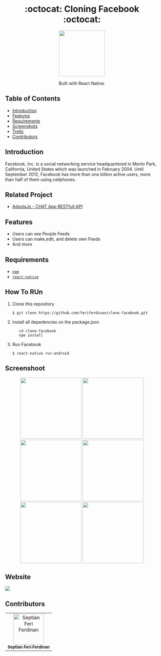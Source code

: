 <h1 align="center">:octocat: Cloning Facebook :octocat:</h1>

  <p align="center">
  <img width="150" src="https://upload.wikimedia.org/wikipedia/commons/5/51/Facebook_f_logo_%282019%29.svg"/>
  </p>
  <p align="center">
  Built with React Native.
   </p>

## Table of Contents

- [Introduction](#introduction)
- [Features](#features)
- [Requirements](#requirements)
- [Screenshots](#screenshots)
- [Trello](#trello)
- [Contributors](#contributors)

## Introduction
Facebook, Inc. is a social networking service headquartered in Menlo Park, California, United States which was launched in February 2004. Until September 2012, Facebook has more than one billion active users, more than half of them using cellphones.

## Related Project
* <a href="https://github.com/feriferdinan/chat-app-backend-adonis">AdonisJs - CHAT App RESTfull API</a>

## Features
* Users can see People Feeds
* Users can make,edit, and delete own Feeds 
* And more

## Requirements
* [`npm`](https://www.npmjs.com/get-npm)
* [`react-native`](https://facebook.github.io/react-native/)


## How To RUn

1. Clone this repository
   ```
   $ git clone https://github.com/feriferdinan/clone-facebook.git
   ```
2. Install all depedencies on the package.json
   ```
      cd clone-facebook 
      npm install
   ```
3. Run Facebook
   ```
   $ react-native run-android
   ```

## Screenshoot
<div align="center">
    <img width="200" src="https://github.com/feriferdinan/clone-facebook/blob/master/src/assets/ss/1.jpeg">
    <img width="200" src="https://github.com/feriferdinan/clone-facebook/blob/master/src/assets/ss/2.jpeg">
    <img width="200" src="https://github.com/feriferdinan/clone-facebook/blob/master/src/assets/ss/3.jpeg">
    <img width="200" src="https://github.com/feriferdinan/clone-facebook/blob/master/src/assets/ss/4.jpeg">
    <img width="200" src="https://github.com/feriferdinan/clone-facebook/blob/master/src/assets/ss/5.jpeg">
    <img width="200" src="https://github.com/feriferdinan/clone-facebook/blob/master/src/assets/ss/6.jpeg">
</div>

## Website 
<a href="">
  <img src="https://img.shields.io/badge/Project-Website-blue.svg"/>
</a>



## Contributors
<center>
  <table>
    <tr>
      <td align="center">
        <a href="https://github.com/feriferdinan">
          <img width="100" src="https://avatars3.githubusercontent.com/u/50045891?s=400&u=55e039c150f132ea27bead66967638737eeaf4b5&v=4" alt="Septian Feri Ferdinan"><br/>
          <sub><b>Septian Feri Ferdinan </b></sub>
        </a>
      </td>
    </tr>
  </table>
</center>
